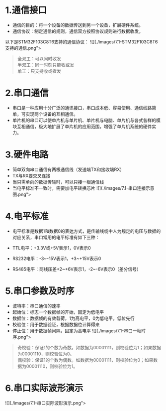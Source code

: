 # 1.通信接口
 - 通信的目的：将一个设备的数据传送到另一个设备，扩展硬件系统。
 - 通信协议：制定通信的规则，通信双方按照协议规则进行数据收发。

以下是STM32F103C8T6支持的通信协议：
![](./images/7.1-STM32F103C8T6支持的通信.png"></div>

>全双工：可以同时收发<br/>
>半双工：同一时刻只能收或发<br/>
>单工：只支持收或者发<br/>

# 2.串口通信
- 串口是一种应用十分广泛的通讯接口，串口成本低、容易使用、通信线路简单，可实现两个设备的互相通信。
- 单片机的串口可以使单片机与单片机、单片机与电脑、单片机与各式各样的模块互相通信，极大地扩展了单片机的应用范围，增强了单片机系统的硬件实力。

# 3.硬件电路
- 简单双向串口通信有两根通信线（发送端TX和接收端RX）
- TX与RX要交叉连接
- 当只需单向的数据传输时，可以只接一根通信线
- 当电平标准不一致时，需要加电平转换芯片
![](./images/7.1-串口连接示意图.png"></div>

# 4.电平标准
- 电平标准是数据1和数据0的表达方式，是传输线缆中人为规定的电压与数据的对应关系，串口常用的电平标准有如下三种：

- TTL电平：+3.3V或+5V表示1，0V表示0
- RS232电平：-3~-15V表示1，+3~+15V表示0
- RS485电平：两线压差+2~+6V表示1，-2~-6V表示0（差分信号）

# 5.串口参数及时序
- 波特率：串口通信的速率
- 起始位：标志一个数据帧的开始，固定为低电平
- 数据位：数据帧的有效载荷，1为高电平，0为低电平，低位先行
- 校验位：用于数据验证，根据数据位计算得来
- 停止位：用于数据帧间隔，固定为高电平
![](./images/7.1-串口一帧时序.png"></div>

>奇校验：保证1的个数为奇数。如数据为00001111，则校验位为1；如果数据为00001110，则校验位为0。<br/>
>偶校验：保证1的个数为偶数。如数据为00001111，则校验位为0；如果数据为00001110，则校验位为1。<br/>

# 6.串口实际波形演示
![](./images/7.1-串口实际波形演示.png"></div>
